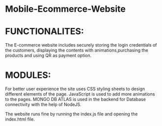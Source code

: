 # Mobile-Ecommerce-Website

# FUNCTIONALITES:
The E-commerce website includes securely storing the login credentials of the customers, displaying the contents with animations,purchasing the products and using QR as payment option.

# MODULES:
For better user experience the site uses CSS styling sheets to design different elements of the page. JavaScript is used to add more animations to the pages. MONGO DB ATLAS is used in the backend for Database connectivity with the help of NodeJS.

The website runs fine by running the index.js file and opening the index.html file.

